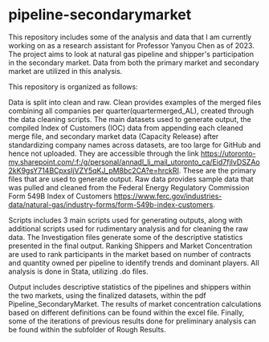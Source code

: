 # pipeline-secondarymarket

This repository includes some of the analysis and data that I am currently working on as a research assistant for Professor Yanyou Chen as of 2023. The project aims to look at natural gas pipeline and shipper's participation in the secondary market. Data from both the primary market and secondary market are utilized in this analysis. 

This repository is organized as follows:

Data is split into clean and raw. Clean provides examples of the merged files combining all companies per quarter(quartermerged_AL), created through the data cleaning scripts. The main datasets used to generate output, the compiled Index of Customers (IOC) data from appending each cleaned merge file, and secondary market data (Capacity Release) after standardizing company names across datasets, are too large for GitHub and hence not uploaded. They are accessible through the link https://utoronto-my.sharepoint.com/:f:/g/personal/annadl_li_mail_utoronto_ca/Eid7fjIvDSZAo2kK9gsY714BCpxsIjVZY5qKJ_pM8bc2CA?e=hrckRI. 
These are the primary files that are used to generate output. Raw data provides sample data that was pulled and cleaned from the Federal Energy Regulatory Commission Form 549B Index of Customers https://www.ferc.gov/industries-data/natural-gas/industry-forms/form-549b-index-customers.  

Scripts includes 3 main scripts used for generating outputs, along with additional scripts used for rudimentary analysis and for cleaning the raw data. The Investigation files generate some of the descriptive statistics presented in the final output. Ranking Shippers and Market Concentration are used to rank participants in the market based on number of contracts and quantity owned per pipeline to identify trends and dominant players. All analysis is done in Stata, utilizing .do files. 

Output includes descriptive statistics of the pipelines and shippers within the two markets, using the finalized datasets, within the pdf Pipeline_SecondaryMarket. The results of market concentration calculations based on different definitions can be found within the excel file. Finally, some of the iterations of previous results done for preliminary analysis can be found within the subfolder of Rough Results. 


